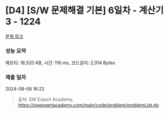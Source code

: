 # [D4] [S/W 문제해결 기본] 6일차 - 계산기3 - 1224 

[문제 링크](https://swexpertacademy.com/main/code/problem/problemDetail.do?contestProbId=AV14tDX6AFgCFAYD) 

### 성능 요약

메모리: 18,520 KB, 시간: 116 ms, 코드길이: 2,014 Bytes

### 제출 일자

2024-08-06 16:22



> 출처: SW Expert Academy, https://swexpertacademy.com/main/code/problem/problemList.do